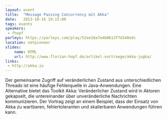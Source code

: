 ```yaml
---
layout: event
title:  "Message Passing Concurrency mit Akka"
date:   2013-10-16 19:15:00
tags: events
speakers:
 - fhopf
parleys: https://parleys.com/play/52ee18a7e4b0613f7d348edc
location: netpioneer
slides:
    name: HTML
    url: http://www.florian-hopf.de/artikel-vortraege/akka-jugka/
links:
 - http://akka.io
---
```


Der gemeinsame Zugriff auf veränderlichen Zustand aus unterschiedlichen Threads ist eine häufige Fehlerquelle in Java-Anwendungen. Eine Alternative bietet das Toolkit Akka: Veränderlicher Zustand wird in Aktoren gekapselt, die untereinander über unveränderliche Nachrichten kommunizieren. Der Vortrag zeigt an einem Beispiel, dass der Einsatz von Akka zu wartbaren, fehlertoleranten und skalierbaren Anwendungen führen kann.